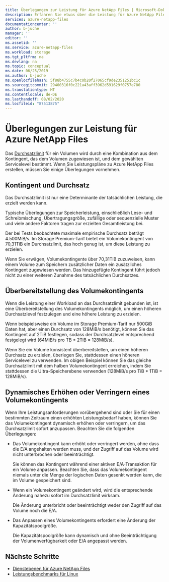 ```yaml
---
title: Überlegungen zur Leistung für Azure NetApp Files | Microsoft-Dokumentation
description: Erfahren Sie etwas über die Leistung für Azure NetApp Files, einschließlich des Verhältnisses zwischen Kontingent und Durchsatzlimit und wie sich das Volumekontingent dynamisch erhöhen und verringern lässt.
services: azure-netapp-files
documentationcenter: ''
author: b-juche
manager: ''
editor: ''
ms.assetid: ''
ms.service: azure-netapp-files
ms.workload: storage
ms.tgt_pltfrm: na
ms.devlang: na
ms.topic: conceptual
ms.date: 06/25/2019
ms.author: b-juche
ms.openlocfilehash: 5f88b4755c7b4c0b20f27065cf9de2351251bc1c
ms.sourcegitcommit: 29400316f0c221a43aff3962d591629f0757e780
ms.translationtype: HT
ms.contentlocale: de-DE
ms.lasthandoff: 08/02/2020
ms.locfileid: "87513875"
---
```

# <a name="performance-considerations-for-azure-netapp-files"></a>Überlegungen zur Leistung für Azure NetApp Files

Das [Durchsatzlimit](azure-netapp-files-service-levels.md) für ein Volumen wird durch eine Kombination aus dem Kontingent, das dem Volumen zugewiesen ist, und dem gewählten Servicelevel bestimmt. Wenn Sie Leistungspläne zu Azure NetApp Files erstellen, müssen Sie einige Überlegungen vornehmen. 

## <a name="quota-and-throughput"></a>Kontingent und Durchsatz  

Das Durchsatzlimit ist nur eine Determinante der tatsächlichen Leistung, die erzielt werden kann.  

Typische Überlegungen zur Speicherleistung, einschließlich Lese- und Schreibmischung, Übertragungsgröße, zufällige oder sequenzielle Muster und viele andere Faktoren tragen zur erzielten Gesamtleistung bei.  

Der bei Tests beobachtete maximale empirische Durchsatz beträgt 4.500MiB/s.  Im Storage Premium-Tarif bietet ein Volumekontingent von 70,31TiB ein Durchsatzlimit, das hoch genug ist, um diese Leistung zu erzielen.  

Wenn Sie erwägen, Volumekontingente über 70,31TiB zuzuweisen, kann einem Volume zum Speichern zusätzlicher Daten ein zusätzliches Kontingent zugewiesen werden. Das hinzugefügte Kontingent führt jedoch nicht zu einer weiteren Zunahme des tatsächlichen Durchsatzes.  

## <a name="overprovisioning-the-volume-quota"></a>Überbereitstellung des Volumekontingents

Wenn die Leistung einer Workload an das Durchsatzlimit gebunden ist, ist eine Überbereitstellung des Volumekontingents möglich, um einen höheren Durchsatzlevel festzulegen und eine höhere Leistung zu erzielen.  

Wenn beispielsweise ein Volume im Storage Premium-Tarif nur 500GiB Daten hat, aber einen Durchsatz von 128MiB/s benötigt, können Sie das Kontingent auf 2TiB festlegen, sodass der Durchsatzlevel entsprechend festgelegt wird (64MiB/s pro TB * 2TiB = 128MiB/s).  

Wenn Sie ein Volume konsistent überbereitstellen, um einen höheren Durchsatz zu erzielen, überlegen Sie, stattdessen einen höheren Servicelevel zu verwenden.  Im obigen Beispiel können Sie das gleiche Durchsatzlimit mit dem halben Volumekontingent erreichen, indem Sie stattdessen die Ultra-Speicherebene verwenden (128MiB/s pro TiB * 1TiB = 128MiB/s).

## <a name="dynamically-increasing-or-decreasing-volume-quota"></a>Dynamisches Erhöhen oder Verringern eines Volumekontingents

Wenn Ihre Leistungsanforderungen vorübergehend sind oder Sie für einen bestimmten Zeitraum einen erhöhten Leistungsbedarf haben, können Sie das Volumekontingent dynamisch erhöhen oder verringern, um das Durchsatzlimit sofort anzupassen.  Beachten Sie die folgenden Überlegungen: 

* Das Volumekontingent kann erhöht oder verringert werden, ohne dass die E/A angehalten werden muss, und der Zugriff auf das Volume wird nicht unterbrochen oder beeinträchtigt.  

    Sie können das Kontingent während einer aktiven E/A-Transaktion für ein Volume anpassen.  Beachten Sie, dass das Volumekontingent niemals unter die Menge der logischen Daten gesenkt werden kann, die im Volume gespeichert sind.

* Wenn ein Volumekontingent geändert wird, wird die entsprechende Änderung nahezu sofort im Durchsatzlimit wirksam. 

    Die Änderung unterbricht oder beeinträchtigt weder den Zugriff auf das Volume noch die E/A.  

* Das Anpassen eines Volumekontingents erfordert eine Änderung der Kapazitätspoolgröße.  

    Die Kapazitätspoolgröße kann dynamisch und ohne Beeinträchtigung der Volumenverfügbarkeit oder E/A angepasst werden.

## <a name="next-steps"></a>Nächste Schritte

- [Dienstebenen für Azure NetApp Files](azure-netapp-files-service-levels.md)
- [Leistungsbenchmarks für Linux](performance-benchmarks-linux.md)
